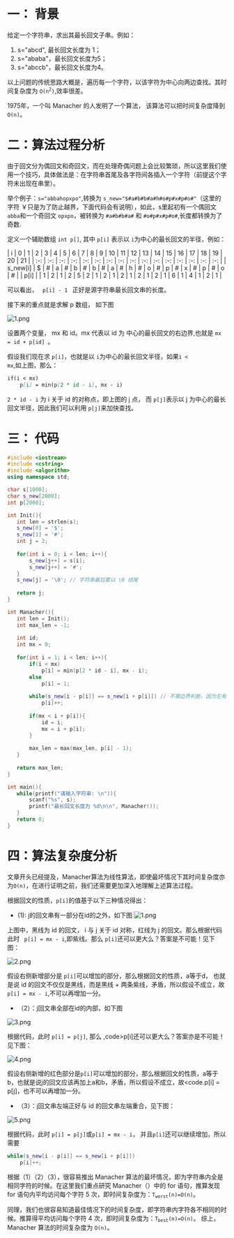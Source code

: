 # 一： 背景
给定一个字符串，求出其最长回文子串。例如：
 1. s="abcd", 最长回文长度为 1；
 2. s="ababa"，最长回文长度为5；
 3. s="abccb"，最长回文长度为4。


 以上问题的传统思路大概是，遍历每一个字符，以该字符为中心向两边查找。其时间复杂度为 <code>O(n<sup>2</sup>)</code>,效率很差。

1975年，一个叫 Manacher 的人发明了一个算法， 该算法可以把时间复杂度降到 <code>O(n)</code>。
# 二：算法过程分析
  由于回文分为偶回文和奇回文，而在处理奇偶问题上会比较繁琐，所以这里我们使用一个技巧，具体做法是：在字符串首尾及各字符间各插入一个字符（前提这个字符未出现在串里）。
  
  举个例子：<code>s="abbahopxpo"</code>,转换为 <code>s_new="$#a#b#b#a#h#o#p#x#p#o#"</code>（这里的字符  ￥只是为了防止越界，下面代码会有说明），如此，s里起初有一个偶回文 <code>abba</code>和一个奇回文 <code>opxpo</code>，被转换为 <code>#a#b#b#a#</code> 和 <code>#o#p#x#p#o#</code>,长度都转换为了奇数.
  
定义一个辅助数组 <code>int p[]</code>, 其中 <code>p[i]</code> 表示以 <code>i</code>为中心的最长回文的半径，例如：



| i | 0 | 1 | 2 | 3 | 4 | 5 | 6 | 7 | 8 | 9 | 10 | 11 | 12 | 13 | 14 | 15 | 16 | 17 | 18 | 19 | 20 | 21 |
| :-: | :-: | :-: | :-: | :-: | :-: | :-: | :-: | :-: | :-: | :-: | :-: | :-: | :-: | :-: | :-: |
| s_new[i] | $ | # | a | # | b | # | b | # | a | # | h | # | o | # | p | # | x | # | p | # | o | # | 
| p[i] |  |  1 | 2 | 1 | 2 | 5 | 2 | 1 | 2 | 1 | 2 | 1 | 2 | 1 | 2 | 1 | 6 | 1 | 4 | 1 | 2 | 1 |


可以看出， <code> p[i] - 1 </code> 正好是源字符串最长回文串的长度。

接下来的重点就是求解 p 数组， 如下图
 
 ![1.png](https://i.loli.net/2019/06/29/5d16bda5a877799771.png)
 
 设置两个变量， mx 和 id。mx 代表以 id 为 中心的最长回文的右边界,也就是 <code>mx = id + p[id] </code>。
 
 假设我们现在求 <code>p[i]</code>，也就是以 <code>i</code>为中心的最长回文半径，如果<code>i < mx</code>,如上图，那么：
 ```md
 if(i < mx)
     p[i] = min(p[2 * id - i], mx - i)
 ```
 <code>2 * id - i</code> 为 i 关于 id 的对称点，即上图的 j 点， 而 <code>p[j]</code>表示以 j 为中心的最长回文半径，因此我们可以利用  <code>p[j]</code>来加快查找。
 
 # 三： 代码
 ```cpp
 #include <iostream>
#include <cstring>
#include <algorithm>
using namespace std;

char s[1000];
char s_new[2000];
int p[2000];

int Init(){
	int len = strlen(s);
	s_new[0] = '$';
	s_new[1] = '#';
	int j = 2;
	
	for(int i = 0; i < len; i++){
		s_new[j++] = s[i];
		s_new[j++] = '#';
	}
	s_new[j] = '\0'; // 字符串最后要以 \0 结尾
	
	return j; 
} 

int Manacher(){
	int len = Init();
	int max_len = -1;
	
	int id;
	int mx = 0;
	
	for(int i = 1; i < len; i++){
		if(i < mx)
			p[i] = min(p[2 * id - i], mx - i);
		else
			p[i] = 1;
		
		while(s_new[i - p[i]] == s_new[i + p[i]]) // 不需边界判断，因为左有'$',右有'\0'
			p[i]++;
		
		if(mx < i + p[i]){
			id = i;
			mx = i + p[i];
		} 
		
		max_len = max(max_len, p[i] - 1);
	}
	
	return max_len;
}

int main(){
	while(printf("请输入字符串: \n")){
		scanf("%s", s);
		printf("最长回文长度为 %d\n\n", Manacher());
	}
	return 0;
}
```
# 四：算法复杂度分析
文章开头已经提及，Manacher算法为线性算法，即使最坏情况下其时间复杂度亦为<code>O(n)</code>，在进行证明之前，我们还需要更加深入地理解上述算法过程。

根据回文的性质，<code>p[i]</code>的值基于以下三种情况得出：
* (1): j的回文串有一部分在id的之外，如下图
![1.png](https://i.loli.net/2019/06/29/5d16c31db1cd281256.png)

上图中，黑线为 id 的回文， i 与 j 关于 id 对称，红线为 j 的回文。那么根据代码此时 <code> p[i] = mx - i</code>,即紫线。那么 <code>p[i]</code>还可以更大么？答案是不可能！见下图：

![2.png](https://i.loli.net/2019/06/29/5d16c31dc0f1a55903.png)

假设右侧新增部分是 <code>p[i]</code>可以增加的部分，那么根据回文的性质，a等于d， 也就是说 id 的回文不仅仅是黑线，而是黑线 + 两条紫线，矛盾，所以假设不成立，故 <code>p[i] = mx - i</code>,不可以再增加一分。

* （2）：j回文串全部在id的内部，如下图

![3.png](https://i.loli.net/2019/06/29/5d16c31de3b2a27940.png)

根据代码，此时 <code>p[i] = p[j]</code>, 那么 ,code>p[i]</code>还可以更大么？答案亦是不可能！见下图：

![4.png](https://i.loli.net/2019/06/29/5d16c31dc990f40806.png)

假设右侧新增的红色部分是<code>p[i]</code>可以增加的部分，那么根据回文的性质，a等于b，也就是说j的回文应该再加上a和b，矛盾，所以假设不成立，故<code.p[i] = p[j]</code>，也不可以再增加一分。

* （3）：j回文串左端正好与 id 的回文串左端重合，见下图：

![5.png](https://i.loli.net/2019/06/29/5d16c31dd7d7181410.png)

根据代码，此时 <code>p[i] = p[j]</code>或<code>p[i] = mx - i</code>， 并且<code>p[i]</code>还可以继续增加，所以需要

```cpp
while(s_new[i - p[i]] == s_new[i + p[i]])
    p[i]++;
```
根据（1）（2）（3），很容易推出 Manacher 算法的最坏情况，即为字符串内全是相同字符的时候。在这里我们重点研究 Manacher（）中的 for 语句，推算发现 for 语句内平均访问每个字符 5 次，即时间复杂度为：<code>T<sub>worst</sub>(n)=O(n)</code>。

同理，我们也很容易知道最佳情况下的时间复杂度，即字符串内字符各不相同的时候。推算得平均访问每个字符 4 次，即时间复杂度为：<code>T<sub>best</sub>(n)=O(n)</code>。
综上，Manacher 算法的时间复杂度为 <code>O(n)</code>。
